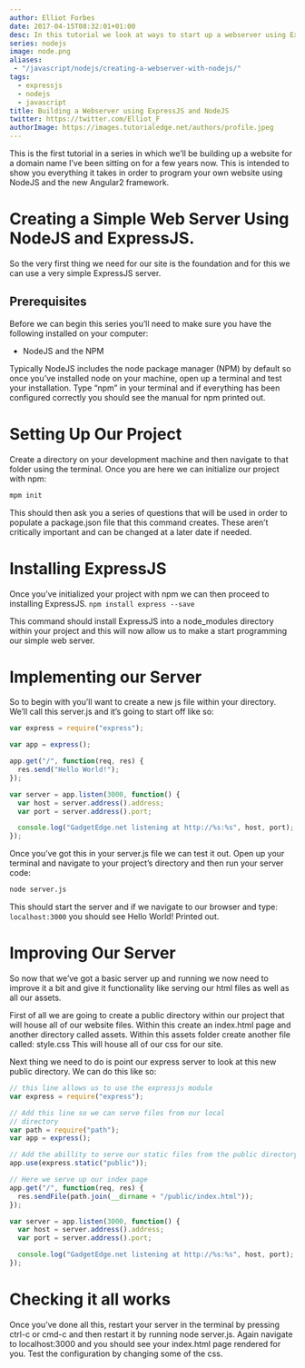 ```yaml
---
author: Elliot Forbes
date: 2017-04-15T08:32:01+01:00
desc: In this tutorial we look at ways to start up a webserver using ExpressJS
series: nodejs
image: node.png
aliases:
 - "/javascript/nodejs/creating-a-webserver-with-nodejs/"
tags:
  - expressjs
  - nodejs
  - javascript
title: Building a Webserver using ExpressJS and NodeJS
twitter: https://twitter.com/Elliot_F
authorImage: https://images.tutorialedge.net/authors/profile.jpeg
---
```


This is the first tutorial in a series in which we’ll be building up a website
for a domain name I’ve been sitting on for a few years now. This is intended to
show you everything it takes in order to program your own website using NodeJS
and the new Angular2 framework.

# Creating a Simple Web Server Using NodeJS and ExpressJS.

So the very first thing we need for our site is the foundation and for this we
can use a very simple ExpressJS server.

## Prerequisites

Before we can begin this series you’ll need to make sure you have the following
installed on your computer:

- NodeJS and the NPM

Typically NodeJS includes the node package manager (NPM) by default so once
you’ve installed node on your machine, open up a terminal and test your
installation. Type “npm” in your terminal and if everything has been configured
correctly you should see the manual for npm printed out.

# Setting Up Our Project

Create a directory on your development machine and then navigate to that folder
using the terminal. Once you are here we can initialize our project with npm:

```bash
mpm init
```

This should then ask you a series of questions that will be used in order to
populate a package.json file that this command creates. These aren’t critically
important and can be changed at a later date if needed.

# Installing ExpressJS

Once you’ve initialized your project with npm we can then proceed to installing
ExpressJS. `npm install express --save`

This command should install ExpressJS into a node_modules directory within your
project and this will now allow us to make a start programming our simple web
server.

# Implementing our Server

So to begin with you’ll want to create a new js file within your directory.
We’ll call this server.js and it’s going to start off like so:

```js
var express = require("express");

var app = express();

app.get("/", function(req, res) {
  res.send("Hello World!");
});

var server = app.listen(3000, function() {
  var host = server.address().address;
  var port = server.address().port;

  console.log("GadgetEdge.net listening at http://%s:%s", host, port);
});
```

Once you’ve got this in your server.js file we can test it out. Open up your
terminal and navigate to your project’s directory and then run your server code:

```bash
node server.js
```

This should start the server and if we navigate to our browser and type:
`localhost:3000` you should see Hello World! Printed out.

# Improving Our Server

So now that we’ve got a basic server up and running we now need to improve it a
bit and give it functionality like serving our html files as well as all our
assets.

First of all we are going to create a public directory within our project that
will house all of our website files. Within this create an index.html page and
another directory called assets. Within this assets folder create another file
called: style.css This will house all of our css for our site.

Next thing we need to do is point our express server to look at this new public
directory. We can do this like so:

```js
// this line allows us to use the expressjs module
var express = require("express");

// Add this line so we can serve files from our local
// directory
var path = require("path");
var app = express();

// Add the abillity to serve our static files from the public directory
app.use(express.static("public"));

// Here we serve up our index page
app.get("/", function(req, res) {
  res.sendFile(path.join(__dirname + "/public/index.html"));
});

var server = app.listen(3000, function() {
  var host = server.address().address;
  var port = server.address().port;

  console.log("GadgetEdge.net listening at http://%s:%s", host, port);
});
```

# Checking it all works

Once you’ve done all this, restart your server in the terminal by pressing
ctrl-c or cmd-c and then restart it by running node server.js. Again navigate to
localhost:3000 and you should see your index.html page rendered for you. Test
the configuration by changing some of the css.
